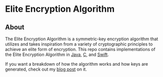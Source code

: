 # Elite Encryption Algorithm
About
----------
The Elite Encryption Algorithm is a symmetric-key encryption algorithm that 
utilizes and takes inspiration from a variety of cryptographic principles 
to achieve an elite form of encryption. This repo contains implementations 
of the Elite Encryption Algorithm in [Java](src/Java/), [C](src/C/), and
[Swift](src/Swift/).

If you want a breakdown of how the algorithm works and how keys are 
generated, check out my 
[blog post](https://chiefwithcolorfulshoes.com/blog/Elite_Encryption_Algorithm/) 
on it.
